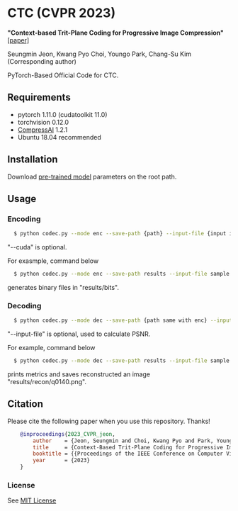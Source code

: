 # CTC (CVPR 2023)
**"Context-based Trit-Plane Coding for Progressive Image Compression"** [[paper]](TBC)

Seungmin Jeon, Kwang Pyo Choi, Youngo Park, Chang-Su Kim (Corresponding author)

PyTorch-Based Official Code for CTC.

## Requirements
- pytorch 1.11.0 (cudatoolkit 11.0)
- torchvision 0.12.0
- [CompressAI](https://github.com/InterDigitalInc/CompressAI) 1.2.1
- Ubuntu 18.04 recommended

## Installation
Download [pre-trained model](https://drive.google.com/file/d/1q0IyOnOcl9E9Y07viYjmLmj3FkA3ZDMT/view?usp=sharing) parameters on the root path.

## Usage
### Encoding
```bash
  $ python codec.py --mode enc --save-path {path} --input-file {input image file} --cuda
```
"--cuda" is optional.

For exasmple, command below
```bash
  $ python codec.py --mode enc --save-path results --input-file sample.png --cuda
```
generates binary files in "results/bits".

### Decoding
```bash
  $ python codec.py --mode dec --save-path {path same with enc} --input-file {original image file} --recon-level {int} --cuda
```
"--input-file" is optional, used to calculate PSNR.

For example, command below
```bash
  $ python codec.py --mode dec --save-path results --input-file sample.png --recon-level 140 --cuda
```
prints metrics and saves reconstructed an image "results/recon/q0140.png".

## Citation
Please cite the following paper when you use this repository. Thanks!
```bibtex
    @inproceedings{2023_CVPR_jeon,
        author    = {Jeon, Seungmin and Choi, Kwang Pyo and Park, Youngo and Kim, Chang-Su}, 
        title     = {Context-Based Trit-Plane Coding for Progressive Image Compression}, 
        booktitle = {{Proceedings of the IEEE Conference on Computer Vision and Pattern Recognition}},
        year      = {2023}
    }
```

### License
See [MIT License](https://github.com/seungminjeon-github/CTC/blob/master/LICENSE)
